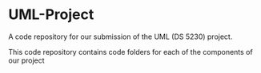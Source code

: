 # UML-Project
A code repository for our submission of the UML (DS 5230) project. 

This code repository contains code folders for each of the components of our project 